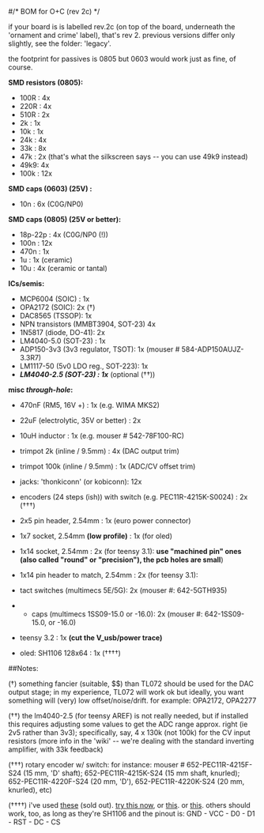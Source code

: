 #/* BOM for O+C (rev 2c) */

if your board is is labelled rev.2c (on top of the board, underneath the 'ornament and crime' label), that's rev 2. previous versions differ only slightly, see the folder: 'legacy'.

the footprint for passives is 0805 but 0603 would work just as fine, of course.

**SMD resistors (0805):**

- 100R :			4x 
- 220R :			4x
- 510R :			2x 
- 2k :           	1x
- 10k :				1x
- 24k : 		    4x	
- 33k :          	8x
- 47k :			    2x (that's what the silkscreen says -- you can use 49k9 instead)
- 49k9:          	4x
- 100k :         	12x

**SMD caps (0603) (25V) :**

- 10n   : 6x (C0G/NP0)

**SMD caps (0805) (25V or better):**

- 18p-22p   : 4x (C0G/NP0 (!))
- 100n  : 12x  
- 470n  : 1x
- 1u    : 1x (ceramic)
- 10u   : 4x (ceramic or tantal)

**ICs/semis:**

- MCP6004 (SOIC) : 1x  
- OPA2172 (SOIC): 2x (†)
- DAC8565 (TSSOP): 1x
- NPN transistors (MMBT3904, SOT-23) 4x
- 1N5817 (diode, DO-41): 2x
- LM4040-5.0 (SOT-23) : 1x
- ADP150-3v3 (3v3 regulator, TSOT): 1x (mouser # 584-ADP150AUJZ-3.3R7)
- LM1117-50 (5v0 LDO reg., SOT-223): 1x
- ***LM4040-2.5 (SOT-23) : 1x*** (optional (††))

**misc *through-hole*:**

- 470nF (RM5, 16V +)   : 1x (e.g. WIMA MKS2)
- 22uF  (electrolytic, 35V or better) : 2x
- 10uH inductor : 1x (e.g. mouser # 542-78F100-RC)

- trimpot 2k   (inline / 9.5mm) : 4x (DAC output trim)
- trimpot 100k (inline / 9.5mm) : 1x (ADC/CV offset trim)

- jacks: 'thonkiconn' (or kobiconn): 12x
- encoders (24 steps (ish)) with switch (e.g. PEC11R-4215K-S0024) : 2x (†††)
- 2x5 pin header, 2.54mm : 1x (euro power connector)
- 1x7 socket, 2.54mm **(low profile)** : 1x (for oled)
- 1x14 socket, 2.54mm : 2x (for teensy 3.1): **use "machined pin" ones (also called "round" or "precision"), the pcb holes are small**)
- 1x14 pin header to match, 2.54mm : 2x (for teensy 3.1): 
- tact switches (multimecs 5E/5G): 2x (mouser #: 642-5GTH935) 
- + caps (multimecs 1SS09-15.0 or -16.0): 2x (mouser #: 642-1SS09-15.0, or -16.0)
- teensy 3.2 : 1x **(cut the V_usb/power trace)**
- oled: SH1106 128x64 : 1x (††††)


##Notes:


(†) something fancier (suitable, $$) than TL072 should be used for the DAC output stage; in my experience, TL072 will work ok but ideally, you want something will (very) low offset/noise/drift. for example: OPA2172, OPA2277 

(††) the lm4040-2.5 (for teensy AREF) is not really needed, but if installed this requires adjusting some values to get the ADC range approx. right (ie 2v5 rather than 3v3); specifically, say, 4 x 130k (not 100k) for the CV input resistors (more info in the 'wiki' -- we're dealing with the standard inverting amplifier, with 33k feedback)

(†††)  rotary encoder w/ switch: for instance: mouser # 652-PEC11R-4215F-S24 (15 mm, 'D' shaft); 652-PEC11R-4215K-S24 (15 mm shaft, knurled); 652-PEC11R-4220F-S24 (20 mm, 'D'), 652-PEC11R-4220K-S24 (20 mm, knurled), etc)

(††††) i've used [these](http://www.ebay.com/itm/New-Blue-1-3-IIC-I2C-Serial-128-x-64-OLED-LCD-LED-Display-Module-for-Arduino-/261465635352) (sold out). [try this now](http://www.ebay.com/itm/1-3-SPI-Serial-128X64-OLED-LCD-Display-Module-for-3-3v-5v-Arduino-UNO-R3-51-/281960701174?hash=item41a62adcf6:g:7AMAAOSwmmxW4UKi), or [this](http://www.ebay.com/itm/1-3-SPI-Serial-128X64-OLED-LCD-Display-Screen-Module-for-Arduino-UNO-R3-51-/331799146130?hash=item4d40c52e92:g:Jl0AAOSwoBtW4UkX). or [this](http://www.ebay.com/itm/1-3-SPI-Serial-128X64-OLED-LCD-Display-Module-for-3-3v-5v-Arduino-UNO-R3-STM32-/172128634506?hash=item2813aa868a:g:EFMAAOSwv9hW4UW0). others should work, too, as long as they're SH1106 and the pinout is: GND - VCC - D0 - D1 - RST - DC - CS  

